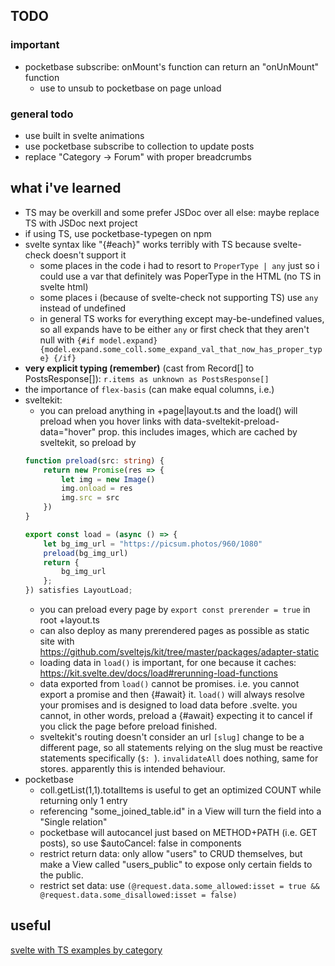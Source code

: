 ## TODO

### important
- pocketbase subscribe: onMount's function can return an "onUnMount" function
    - use to unsub to pocketbase on page unload

### general todo
- use built in svelte animations
- use pocketbase subscribe to collection to update posts
- replace "Category -> Forum" with proper breadcrumbs

## what i've learned
- TS may be overkill and some prefer JSDoc over all else: maybe replace TS with JSDoc next project
- if using TS, use pocketbase-typegen on npm
- svelte syntax like "{#each}" works terribly with TS because svelte-check doesn't support it
    - some places in the code i had to resort to `ProperType | any` just so i could use a var that definitely was PoperType in the HTML (no TS in svelte html)
    - some places i (because of svelte-check not supporting TS) use `any` instead of undefined
    - in general TS works for everything except may-be-undefined values, so all expands have to be either `any` or first check that they aren't null with `{#if model.expand} {model.expand.some_coll.some_expand_val_that_now_has_proper_type} {/if}`
- **very explicit typing (remember)** (cast from Record[] to PostsResponse[]): `r.items as unknown as PostsResponse[]`
- the importance of `flex-basis` (can make equal columns, i.e.)
- sveltekit:
    - you can preload anything in +page|layout.ts and the load() will preload when you hover links with data-sveltekit-preload-data="hover" prop. this includes images, which are cached by sveltekit, so preload by 
    ```ts
    function preload(src: string) {
        return new Promise(res => {
            let img = new Image()
            img.onload = res
            img.src = src
        })
    }

    export const load = (async () => {
        let bg_img_url = "https://picsum.photos/960/1080"
        preload(bg_img_url)
        return {
            bg_img_url
        };
    }) satisfies LayoutLoad;
    ```
    - you can preload every page by `export const prerender = true` in root +layout.ts
    - can also deploy as many prerendered pages as possible as static site with https://github.com/sveltejs/kit/tree/master/packages/adapter-static
    - loading data in `load()` is important, for one because it caches: https://kit.svelte.dev/docs/load#rerunning-load-functions
    - data exported from `load()` cannot be promises. i.e. you cannot export a promise and then {#await} it. `load()` will always resolve your promises and is designed to load data before .svelte. you cannot, in other words, preload a {#await} expecting it to cancel if you click the page before preload finished.
    - sveltekit's routing doesn't consider an url `[slug]` change to be a different page, so all statements relying on the slug must be reactive statements specifically (`$: `). `invalidateAll` does nothing, same for stores. apparently this is intended behaviour. 
- pocketbase
    - coll.getList(1,1).totalItems is useful to get an optimized COUNT while returning only 1 entry
    - referencing "some_joined_table.id" in a View will turn the field into a "Single relation"
    - pocketbase will autocancel just based on METHOD+PATH (i.e. GET posts), so use $autoCancel: false in components
    - restrict return data: only allow "users" to CRUD themselves, but make a View called "users_public" to expose only certain fields to the public.
    - restrict set data: use `(@request.data.some_allowed:isset = true && @request.data.some_disallowed:isset = false)`

## useful

[svelte with TS examples by category](https://github.com/ivanhofer/sveltekit-typescript-showcase#svelte)
